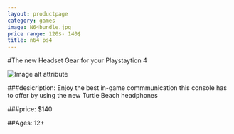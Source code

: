 ```yaml
---
layout: productpage
category: games
image: N64bundle.jpg
price range: 120$- 140$
title: n64 ps4
---
```


#The new Headset Gear for your Playstaytion 4

![Image alt attribute]({{site.baseurl}}/images/headsetps4.jpg)

###desicription: 
Enjoy the best in-game commmunication this console has to offer by using the new Turtle Beach headphones

###price: 
$140

##Ages: 12+
